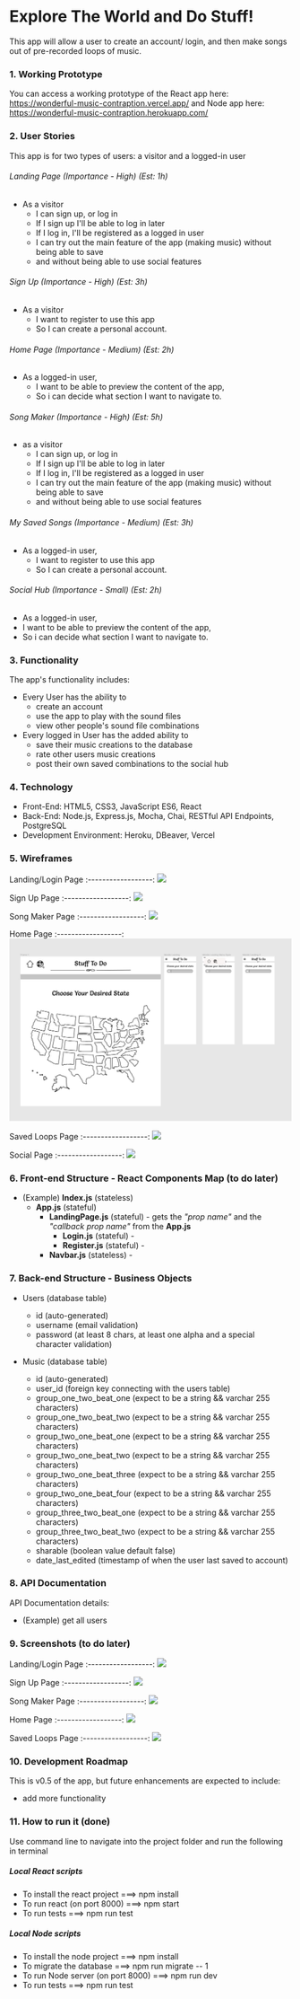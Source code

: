 # Explore The World and Do Stuff!
This app will allow a user to create an account/ login, and then make songs out of pre-recorded loops of music.



### 1. Working Prototype
You can access a working prototype of the React app here: https://wonderful-music-contraption.vercel.app/ and Node app here: https://wonderful-music-contraption.herokuapp.com/



### 2. User Stories
This app is for two types of users: a visitor and a logged-in user

###### Landing Page (Importance - High) (Est: 1h)
* As a visitor
    * I can sign up, or log in
    * If I sign up I'll be able to log in later
    * If I log in, I'll be registered as a logged in user
    * I can try out the main feature of the app (making music) without being able to save
    * and without being able to use social features

######  Sign Up (Importance - High)  (Est: 3h)
* As a visitor
    * I want to register to use this app
    * So I can create a personal account.

######  Home Page (Importance - Medium)  (Est: 2h)
* As a logged-in user,
    * I want to be able to preview the content of the app,
    * So i can decide what section I want to navigate to.

###### Song Maker (Importance - High) (Est: 5h)
* as a visitor
    * I can sign up, or log in
    * If I sign up I'll be able to log in later
    * If I log in, I'll be registered as a logged in user
    * I can try out the main feature of the app (making music) without being able to save
    * and without being able to use social features

######  My Saved Songs (Importance - Medium)  (Est: 3h)
* As a logged-in user,
    * I want to register to use this app
    * So I can create a personal account.

######  Social Hub (Importance - Small)  (Est: 2h)
* As a logged-in user,
* I want to be able to preview the content of the app,
* So i can decide what section I want to navigate to.



### 3. Functionality
The app's functionality includes:
* Every User has the ability to
    * create an account
    * use the app to play with the sound files
    * view other people's sound file combinations
* Every logged in User has the added ability to
    * save their music creations to the database
    * rate other users music creations
    * post their own saved combinations to the social hub




### 4. Technology
* Front-End: HTML5, CSS3, JavaScript ES6, React
* Back-End: Node.js, Express.js, Mocha, Chai, RESTful API Endpoints, PostgreSQL
* Development Environment: Heroku, DBeaver, Vercel



### 5. Wireframes

Landing/Login Page
:------------------:
<img src="readme-images/Landing_ Login.jpg" />

Sign Up Page
:------------------:
<img src="readme-images/Sign Up.jpg" />

Song Maker Page
:------------------:
<img src="readme-images/Song Maker.jpg" />

Home Page
:------------------:
<img src="readme-images/Home.jpg" />

Saved Loops Page
:------------------:
<img src="readme-images/Saved Loops.jpg" />

Social Page
:------------------:
<img src="readme-images/Social.jpg" />



### 6. Front-end Structure - React Components Map (to do later)
* (Example) __Index.js__ (stateless)
    * __App.js__ (stateful)
        * __LandingPage.js__ (stateful) - gets the _"prop name"_ and the _"callback prop name"_ from the __App.js__
            * __Login.js__ (stateful) -
            * __Register.js__ (stateful) -
        * __Navbar.js__ (stateless) -



### 7. Back-end Structure - Business Objects
* Users (database table)
    * id (auto-generated)
    * username (email validation)
    * password (at least 8 chars, at least one alpha and a special character validation)

* Music (database table)
    * id (auto-generated)
    * user_id (foreign key connecting with the users table)
    * group_one_two_beat_one (expect to be a string && varchar 255 characters)
    * group_one_two_beat_two (expect to be a string && varchar 255 characters)
    * group_two_one_beat_one (expect to be a string && varchar 255 characters)
    * group_two_one_beat_two (expect to be a string && varchar 255 characters)
    * group_two_one_beat_three (expect to be a string && varchar 255 characters)
    * group_two_one_beat_four (expect to be a string && varchar 255 characters)
    * group_three_two_beat_one (expect to be a string && varchar 255 characters)
    * group_three_two_beat_two (expect to be a string && varchar 255 characters)
    * sharable (boolean value default false)
    * date_last_edited (timestamp of when the user last saved to account)


### 8. API Documentation
API Documentation details:
* (Example) get all users



### 9. Screenshots (to do later)
Landing/Login Page
:------------------:
<img src="screenshots/Landing.PNG" />

Sign Up Page
:------------------:
<img src="screenshots/signUp.PNG" />

Song Maker Page
:------------------:
<img src="screenshots/contraption.PNG" />

Home Page
:------------------:
<img src="screenshots/home.PNG" />

Saved Loops Page
:------------------:
<img src="screenshots/myLoops.PNG" />





### 10. Development Roadmap
This is v0.5 of the app, but future enhancements are expected to include:
* add more functionality



### 11. How to run it (done)
Use command line to navigate into the project folder and run the following in terminal

##### Local React scripts
* To install the react project ===> npm install
* To run react (on port 8000) ===> npm start
* To run tests ===> npm run test

##### Local Node scripts
* To install the node project ===> npm install
* To migrate the database ===> npm run migrate -- 1
* To run Node server (on port 8000) ===> npm run dev
* To run tests ===> npm run test
